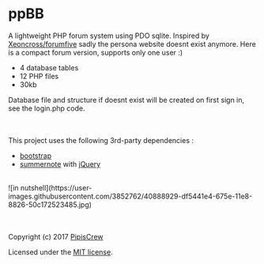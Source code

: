 # ppBB

A lightweight PHP forum system using PDO sqlite. Inspired by [Xeoncross/forumfive](https://github.com/Xeoncross/forumfive) sadly the persona website doesnt exist anymore. Here is a compact forum version, supports only one user :)

* 4 database tables
* 12 PHP files
* 30kb

Database file and structure if doesnt exist will be created on first sign in, see the login.php code.

<br><br>
This project uses the following 3rd-party dependencies :
* [bootstrap](https://getbootstrap.com/)
* [summernote](https://github.com/summernote/summernote/) with [jQuery](https://github.com/jquery/jquery)

<br>
![in nutshell](https://user-images.githubusercontent.com/3852762/40888929-df5441e4-675e-11e8-8826-50c172523485.jpg)

<br><br>
Copyright (c) 2017 [PipisCrew](http://pipiscrew.com)

Licensed under the [MIT license](http://www.opensource.org/licenses/mit-license.php).
